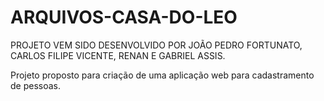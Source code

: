 # ARQUIVOS-CASA-DO-LEO

PROJETO VEM SIDO DESENVOLVIDO POR JOÃO PEDRO FORTUNATO, CARLOS FILIPE VICENTE, RENAN E GABRIEL ASSIS.

 Projeto proposto para criação de uma aplicação web para cadastramento de pessoas.
